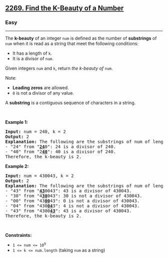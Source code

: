 <h2><a href="https://leetcode.com/problems/find-the-k-beauty-of-a-number/">2269. Find the K-Beauty of a Number</a></h2><h3>Easy</h3><hr><div style="user-select: auto;"><p style="user-select: auto;">The <strong style="user-select: auto;">k-beauty</strong> of an integer <code style="user-select: auto;">num</code> is defined as the number of <strong style="user-select: auto;">substrings</strong> of <code style="user-select: auto;">num</code> when it is read as a string that meet the following conditions:</p>

<ul style="user-select: auto;">
	<li style="user-select: auto;">It has a length of <code style="user-select: auto;">k</code>.</li>
	<li style="user-select: auto;">It is a divisor of <code style="user-select: auto;">num</code>.</li>
</ul>

<p style="user-select: auto;">Given integers <code style="user-select: auto;">num</code> and <code style="user-select: auto;">k</code>, return <em style="user-select: auto;">the k-beauty of </em><code style="user-select: auto;">num</code>.</p>

<p style="user-select: auto;">Note:</p>

<ul style="user-select: auto;">
	<li style="user-select: auto;"><strong style="user-select: auto;">Leading zeros</strong> are allowed.</li>
	<li style="user-select: auto;"><code style="user-select: auto;">0</code> is not a divisor of any value.</li>
</ul>

<p style="user-select: auto;">A <strong style="user-select: auto;">substring</strong> is a contiguous sequence of characters in a string.</p>

<p style="user-select: auto;">&nbsp;</p>
<p style="user-select: auto;"><strong style="user-select: auto;">Example 1:</strong></p>

<pre style="position: relative; user-select: auto;"><strong style="user-select: auto;">Input:</strong> num = 240, k = 2
<strong style="user-select: auto;">Output:</strong> 2
<strong style="user-select: auto;">Explanation:</strong> The following are the substrings of num of length k:
- "24" from "<strong style="user-select: auto;"><u style="user-select: auto;">24</u></strong>0": 24 is a divisor of 240.
- "40" from "2<u style="user-select: auto;"><strong style="user-select: auto;">40</strong></u>": 40 is a divisor of 240.
Therefore, the k-beauty is 2.
<div class="open_grepper_editor" title="Edit &amp; Save To Grepper" style="user-select: auto;"></div></pre>

<p style="user-select: auto;"><strong style="user-select: auto;">Example 2:</strong></p>

<pre style="position: relative; user-select: auto;"><strong style="user-select: auto;">Input:</strong> num = 430043, k = 2
<strong style="user-select: auto;">Output:</strong> 2
<strong style="user-select: auto;">Explanation:</strong> The following are the substrings of num of length k:
- "43" from "<u style="user-select: auto;"><strong style="user-select: auto;">43</strong></u>0043": 43 is a divisor of 430043.
- "30" from "4<u style="user-select: auto;"><strong style="user-select: auto;">30</strong></u>043": 30 is not a divisor of 430043.
- "00" from "43<u style="user-select: auto;"><strong style="user-select: auto;">00</strong></u>43": 0 is not a divisor of 430043.
- "04" from "430<u style="user-select: auto;"><strong style="user-select: auto;">04</strong></u>3": 4 is not a divisor of 430043.
- "43" from "4300<u style="user-select: auto;"><strong style="user-select: auto;">43</strong></u>": 43 is a divisor of 430043.
Therefore, the k-beauty is 2.
<div class="open_grepper_editor" title="Edit &amp; Save To Grepper" style="user-select: auto;"></div></pre>

<p style="user-select: auto;">&nbsp;</p>
<p style="user-select: auto;"><strong style="user-select: auto;">Constraints:</strong></p>

<ul style="user-select: auto;">
	<li style="user-select: auto;"><code style="user-select: auto;">1 &lt;= num &lt;= 10<sup style="user-select: auto;">9</sup></code></li>
	<li style="user-select: auto;"><code style="user-select: auto;">1 &lt;= k &lt;= num.length</code> (taking <code style="user-select: auto;">num</code> as a string)</li>
</ul>
</div>